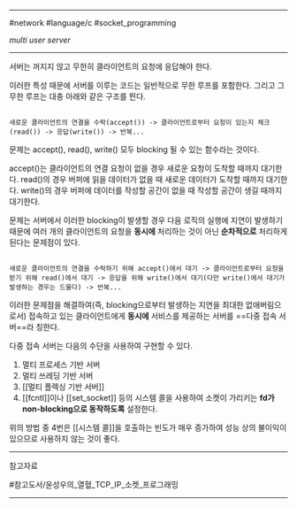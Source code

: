 
---

#network #language/c #socket_programming

*multi user server*

---

서버는 꺼지지 않고 무한히 클라이언트의 요청에 응답해야 한다.

이러한 특성 때문에 서버를 이루는 코드는 일반적으로 무한 루프를 포함한다.
그리고 그 무한 루프는 대충 아래와 같은 구조를 띈다.

```

새로운 클라이언트의 연결을 수락(accept()) -> 클라이언트로부터 요청이 있는지 체크(read()) -> 응답(write()) -> 반복...

```

문제는 accept(), read(), write() 모두 blocking 될 수 있는 함수라는 것이다.

accept()는 클라이언트의 연결 요청이 없을 경우 새로운 요청이 도착할 때까지 대기한다.
read()의 경우 버퍼에 읽을 데이터가 없을 때 새로운 데이터가 도착할 때까지 대기한다.
write()의 경우 버퍼에 데이터를 작성할 공간이 없을 때 작성할 공간이 생길 때까지 대기한다.

문제는 서버에서 이러한 blocking이 발생할 경우 다음 로직의 실행에 지연이 발생하기 때문에 여러 개의 클라이언트의 요청을 **동시에** 처리하는 것이 아닌 **순차적으로** 처리하게 된다는 문제점이 있다.

```

새로운 클라이언트의 연결을 수락하기 위해 accept()에서 대기 -> 클라이언트로부터 요청을 받기 위해 read()에서 대기 -> 응답을 위해 write()에서 대기(다만 write()에서 대기가 발생하는 경우는 드물다) -> 반복...

```

이러한 문제점을 해결하여(즉, blocking으로부터 발생하는 지연을 최대한 없애버림으로서) 접속하고 있는 클라이언트에게 **동시에** 서비스를 제공하는 서버를 ==다중 접속 서버==라 칭한다.

다중 접속 서버는 다음의 수단을 사용하여 구현할 수 있다.

1. 멀티 프로세스 기반 서버
2. 멀티 쓰레딩 기반 서버
3. [[멀티 플렉싱 기반 서버]]
4. [[fcntl]]이나 [[set_socket]] 등의 시스템 콜을 사용하여 소켓이 가리키는 **fd가 non-blocking으로 동작하도록** 설정한다.

위의 방법 중 4번은 [[시스템 콜]]을 호출하는 빈도가 매우 증가하여 성능 상의 불이익이 있으므로 사용하지 않는 것이 좋다.

---

참고자료

#참고도서/윤성우의_열혈_TCP_IP_소켓_프로그래밍 

---